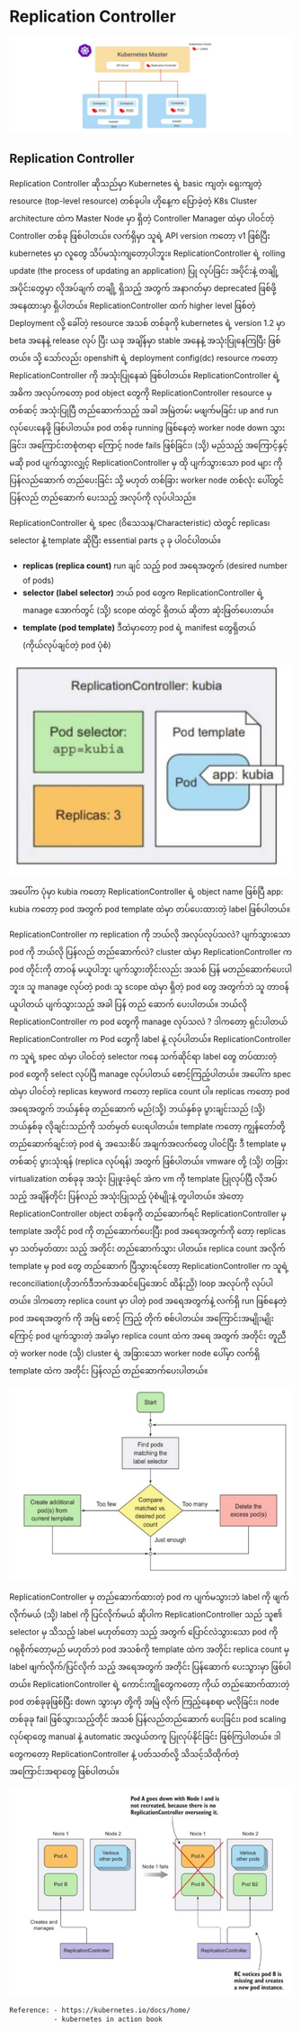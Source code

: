 # Replication Controller

![](.gitbook/assets/rc00.png)

## Replication Controller

Replication Controller ဆိုသည်မှာ Kubernetes ရဲ့ basic ကျတဲ့၊ ရှေးကျတဲ့ resource \(top-level resource\) တစ်ခုပါ။ ဟိုနေ့က ပြောခဲ့တဲ့ K8s Cluster architecture ထဲက Master Node မှာ ရှိတဲ့ Controller Manager ထဲမှာ ပါဝင်တဲ့ Controller တစ်ခု ဖြစ်ပါတယ်။ လက်ရှိမှာ သူရဲ့ API version ကတော့ v1 ဖြစ်ပြီး kubernetes မှာ လူတွေ သိပ်မသုံးကျတော့ပါဘူး။ ReplicationController ရဲ့ rolling update \(the process of updating an application\) ပြု လုပ်ခြင်း အပိုင်းနဲ့ တချို့ အပိုင်းတွေမှာ လိုအပ်ချက် တချို့ ရှိသည့် အတွက် အနာဂတ်မှာ deprecated ဖြစ်ဖို့ အနေထားမှာ ရှိပါတယ်။ ReplicationController ထက် higher level ဖြစ်တဲ့ Deployment လို့ ခေါ်တဲ့ resource အသစ် တစ်ခုကို kubernetes ရဲ့ version 1.2 မှာ beta အနေနဲ့ release လုပ် ပြီး ယခု အချိန်မှာ stable အနေနဲ့ အသုံးပြုနေကြပြီး ဖြစ်တယ်။ သို့ သော်လည်း openshift ရဲ့ deployment config\(dc\) resource ကတော့ ReplicationController ကို အသုံးပြုနေဆဲ ဖြစ်ပါတယ်။ ReplicationController ရဲ့ အဓိက အလုပ်ကတော့ pod object တွေကို ReplicationController resource မှ တစ်ဆင့် အသုံးပြုပြီ တည်ဆောက်သည့် အခါ အမြဲတမ်း မဖျက်မခြင်း up and run လုပ်ပေးနေဖို့ ဖြစ်ပါတယ်။ pod တစ်ခု running ဖြစ်နေတဲ့ worker node down သွားခြင်း၊ အကြောင်းတစုံတရာ ကြောင့် node fails ဖြစ်ခြင်း၊ \(သို့\) မည်သည့် အကြောင့်နှင့် မဆို pod ပျက်သွားလျှင့် ReplicationController မှ ထို ပျက်သွားသော pod များ ကို ပြန်လည်ဆောက် တည်ပေးခြင်း သို့ မဟုတ် တစ်ခြား worker node တစ်လုံး ပေါ်တွင် ပြန်လည် တည်ဆောက် ပေးသည့် အလုပ်ကို လုပ်ပါသည်။

ReplicationController ရဲ့ spec \(ဝိသေသန/Characteristic\) ထဲတွင် replicas၊ selector နဲ့ template ဆိုပြီး essential parts ၃ ခု ပါ၀င်ပါတယ်။

* **replicas \(replica count\)** run ချင် သည့် pod အရေအတွက် \(desired number of pods\)
* **selector \(label selector\)** ဘယ် pod တွေက ReplicationController ရဲ့ manage အောက်တွင် \(သို့\) scope ထဲတွင်  ရှိတယ် ဆိုတာ ဆုံးဖြတ်ပေးတယ်။
* **template \(pod template\)** ဒီထဲမှာတော့ pod ရဲ့ manifest တွေရှိတယ် \(ကိုယ်လုပ်ချင်တဲ့ pod ပုံစံ\)

![](.gitbook/assets/rc01.jpg)

အပေါ်က ပုံမှာ kubia ကတော့ ReplicationController ရဲ့ object name ဖြစ်ပြီ app: kubia ကတော့ pod အတွက် pod template ထဲမှာ တပ်ပေးထားတဲ့ label ဖြစ်ပါတယ်။

ReplicationController က replication ကို ဘယ်လို အလုပ်လုပ်သလဲ? ပျက်သွားသော pod ကို ဘယ်လို ပြန်လည် တည်ဆောက်လဲ? cluster ထဲမှာ ReplicationController က pod တိုင်းကို တာဝန် မယူပါဘူး ပျက်သွားတိုင်းလည်း အသစ် ပြန် မတည်ဆောက်ပေးပါဘူး။ သူ manage လုပ်တဲ့ pod၊ သူ scope ထဲမှာ ရှိတဲ့ pod တွေ အတွက်ဘဲ သူ တာဝန် ယူပါတယ် ပျက်သွားသည့် အခါ ပြန် တည် ဆောက် ပေးပါတယ်။ ဘယ်လို ReplicationController က pod တွေကို manage လုပ်သလဲ ? ဒါကတော့ ရှင်းပါတယ် ReplicationController က Pod တွေကို label နဲ့ လုပ်ပါတယ်။ ReplicationController က သူရဲ့ spec ထဲမှာ ပါဝင်တဲ့ selector ကနေ သက်ဆိုင်ရာ label တွေ တပ်ထားတဲ့ pod တွေကို select လုပ်ပြီ manage လုပ်ပါတယ် စောင့်ကြည့်ပါတယ်။ အပေါ်က spec ထဲမှာ ပါဝင်တဲ့ replicas keyword ကတော့ replica count ပါ။ replicas ကတော့ pod အရေအတွက် ဘယ်နှစ်ခု တည်ဆောက် မည်\(သို့\) ဘယ်နှစ်ခု ပွားချင်းသည် \(သို့\) ဘယ်နှစ်ခု လိုချင်းသည်ကို သတ်မှတ် ပေးရပါတယ်။ template ကတော့ ကျွန်တော်တို့ တည်ဆောက်ချင်းတဲ့ pod ရဲ့ အသေးစိပ် အချက်အလက်တွေ ပါဝင်ပြီး ဒီ template မှ တစ်ဆင့် ပွားသုံးရန် \(replica လုပ်ရန်\) အတွက် ဖြစ်ပါတယ်။ vmware တို့ \(သို့\) တခြား virtualization တစ်ခုခု အသုံး ပြုဖူးခဲ့ရင် အဲက vm ကို template ပြုလုပ်ပြီ လိုအပ်သည့် အချိန်တိုင်း ပြန်လည် အသုံးပြုသည့် ပုံစံမျိုးနဲ့ တူပါတယ်။ အဲတော့ ReplicationController object တစ်ခုကို တည်ဆောက်ရင် ReplicationController မှ template အတိုင် pod ကို တည်ဆောက်ပေးပြီး pod အရေအတွက်ကို တော့ replicas မှာ သတ်မှတ်ထား သည့် အတိုင်း တည်ဆောက်သွား ပါတယ်။ replica count အလိုက် template မှ pod တွေ တည်ဆောက် ပြီသွားရင်တော့ ReplicationController က သူရဲ့ reconciliation\(ဟိုဘက်ဒီဘက်အဆင်ပြေအောင် ထိန်းညှိ\) loop အလုပ်ကို လုပ်ပါတယ်။ ဒါကတော့ replica count မှာ ပါတဲ့ pod အရေအတွက်နဲ့ လက်ရှိ run ဖြစ်နေတဲ့ pod အရေအတွက် ကို အမြဲ စောင့် ကြည့် တိုက် စစ်ပါတယ်။ အကြောင်းအမျိုးမျိုး ကြောင့် pod ပျက်သွားတဲ့ အခါမှာ replica count ထဲက အရေ အတွက် အတိုင်း တူညီတဲ့ worker node \(သို့\) cluster ရဲ့ အခြားသော worker node ပေါ်မှာ လက်ရှိ template ထဲက အတိုင်း ပြန်လည် တည်ဆောက်ပေးပါတယ်။

![](.gitbook/assets/rc02.jpg)

ReplicationController မှ တည်ဆောက်ထားတဲ့ pod က ပျက်မသွားဘဲ label ကို ဖျက်လိုက်မယ် \(သို့\) label ကို ပြင်လိုက်မယ် ဆိုပါက ReplicationController သည် သူ၏ selector မှ သိသည့် label မဟုတ်တော့ သည့် အတွက် ပြောင်လဲသွားသော pod ကို ဂရုစိုက်တော့မည် မဟုတ်ဘဲ pod အသစ်ကို template ထဲက အတိုင်း replica count မှ label ဖျက်လိုက်/ပြင်လိုက် သည့် အရေအတွက် အတိုင်း ပြန်ဆောက် ပေးသွားမှာ ဖြစ်ပါတယ်။ ReplicationController ရဲ့ ကောင်းကျိုတွေကတော့ ကိုယ် တည်ဆောက်ထားတဲ့ pod တစ်ခုခုဖြစ်ပြီး down သွားမှာ တို့ကို အမြဲ လိုက် ကြည့်နေစရာ မလိုခြင်း၊ node တစ်ခုခု fail ဖြစ်သွားသည့်တိုင် အသစ် ပြန်လည်တည်ဆောက် ပေးခြင်း၊ pod scaling လုပ်ရာတွေ manual နဲ့ automatic အလွယ်တကူ ပြုလုပ်နိုင်ခြင်း ဖြစ်ကြပါတယ်။ ဒါတွေကတော့ ReplicationController နဲ့ ပတ်သတ်လို့ သိသင့်သိထိုက်တဲ့ အကြောင်းအရာတွေ ဖြစ်ပါတယ်။

![](.gitbook/assets/rc03.jpg)

```text
Reference: - https://kubernetes.io/docs/home/
           - kubernetes in action book
```

